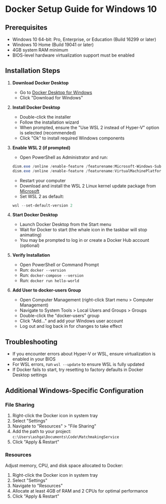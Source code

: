 # Docker Setup Guide for Windows 10

## Prerequisites
- Windows 10 64-bit: Pro, Enterprise, or Education (Build 16299 or later)
- Windows 10 Home (Build 19041 or later)
- 4GB system RAM minimum
- BIOS-level hardware virtualization support must be enabled

## Installation Steps

1. **Download Docker Desktop**
   - Go to [Docker Desktop for Windows](https://www.docker.com/products/docker-desktop)
   - Click "Download for Windows"

2. **Install Docker Desktop**
   - Double-click the installer
   - Follow the installation wizard
   - When prompted, ensure the "Use WSL 2 instead of Hyper-V" option is selected (recommended)
   - Click "Ok" to install required Windows components

3. **Enable WSL 2 (if prompted)**
   - Open PowerShell as Administrator and run:
   ```powershell
   dism.exe /online /enable-feature /featurename:Microsoft-Windows-Subsystem-Linux /all /norestart
   dism.exe /online /enable-feature /featurename:VirtualMachinePlatform /all /norestart
   ```
   - Restart your computer
   - Download and install the WSL 2 Linux kernel update package from [Microsoft](https://aka.ms/wsl2kernel)
   - Set WSL 2 as default:
   ```powershell
   wsl --set-default-version 2
   ```

4. **Start Docker Desktop**
   - Launch Docker Desktop from the Start menu
   - Wait for Docker to start (the whale icon in the taskbar will stop animating)
   - You may be prompted to log in or create a Docker Hub account (optional)

5. **Verify Installation**
   - Open PowerShell or Command Prompt
   - Run: `docker --version`
   - Run: `docker-compose --version`
   - Run: `docker run hello-world`

6. **Add User to docker-users Group**
   - Open Computer Management (right-click Start menu > Computer Management)
   - Navigate to System Tools > Local Users and Groups > Groups
   - Double-click the "docker-users" group
   - Click "Add..." and add your Windows user account
   - Log out and log back in for changes to take effect

## Troubleshooting

- If you encounter errors about Hyper-V or WSL, ensure virtualization is enabled in your BIOS
- For WSL errors, run `wsl --update` to ensure WSL is fully updated
- If Docker fails to start, try resetting to factory defaults in Docker Desktop settings

## Additional Windows-Specific Configuration

### File Sharing
1. Right-click the Docker icon in system tray
2. Select "Settings"
3. Navigate to "Resources" > "File Sharing"
4. Add the path to your project: `c:\Users\ashga\Documents\Code\MatchmakingService`
5. Click "Apply & Restart"

### Resources
Adjust memory, CPU, and disk space allocated to Docker:
1. Right-click the Docker icon in system tray
2. Select "Settings"
3. Navigate to "Resources"
4. Allocate at least 4GB of RAM and 2 CPUs for optimal performance
5. Click "Apply & Restart"
